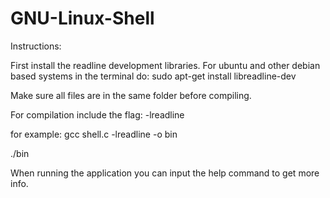 # GNU-Linux-Shell
Instructions:

First install the readline development libraries.
For ubuntu and other debian based systems in the terminal do:
sudo apt-get install libreadline-dev 

Make sure all files are in the same folder before compiling.

For compilation include the flag:
-lreadline

for example:
gcc shell.c -lreadline -o bin

./bin

When running the application you can input the help command to get more info.
